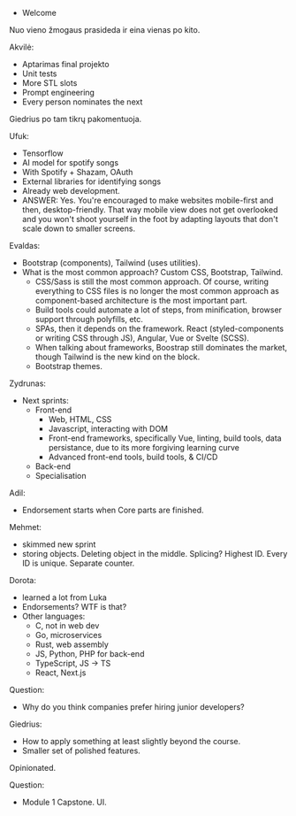 - Welcome

Nuo vieno žmogaus prasideda ir eina vienas po kito.

Akvilė:
- Aptarimas final projekto
- Unit tests
- More STL slots
- Prompt engineering
- Every person nominates the next

Giedrius po tam tikrų pakomentuoja.

Ufuk:
- Tensorflow
- AI model for spotify songs
- With Spotify + Shazam, OAuth
- External libraries for identifying songs
- Already web development.
- ANSWER: Yes. You're encouraged to make websites mobile-first and then, desktop-friendly. That way mobile view does not get overlooked and you won't shoot yourself in the foot by adapting layouts that don't scale down to smaller screens.

Evaldas:
- Bootstrap (components), Tailwind (uses utilities).
- What is the most common approach? Custom CSS, Bootstrap, Tailwind.
  - CSS/Sass is still the most common approach. Of course, writing everything to CSS files is no longer the most common approach as component-based architecture is the most important part.
  - Build tools could automate a lot of steps, from minification, browser support through polyfills, etc.
  - SPAs, then it depends on the framework. React (styled-components or writing CSS through JS), Angular, Vue or Svelte (SCSS).
  - When talking about frameworks, Boostrap still dominates the market, though Tailwind is the new kind on the block.
  - Bootstrap themes.

Zydrunas:
- Next sprints:
  - Front-end
    - Web, HTML, CSS
    - Javascript, interacting with DOM
    - Front-end frameworks, specifically Vue, linting, build tools, data persistance, due to its more forgiving learning curve
    - Advanced front-end tools, build tools, & CI/CD
  - Back-end
  - Specialisation

Adil:
- Endorsement starts when Core parts are finished.

Mehmet:
- skimmed new sprint
- storing objects. Deleting object in the middle. Splicing? Highest ID. Every ID is unique. Separate counter.

Dorota:
- learned a lot from Luka
- Endorsements? WTF is that?
- Other languages:
  - C, not in web dev
  - Go, microservices
  - Rust, web assembly
  - JS, Python, PHP for back-end
  - TypeScript, JS -> TS
  - React, Next.js

Question:
- Why do you think companies prefer hiring junior developers?

Giedrius:
- How to apply something at least slightly beyond the course.
- Smaller set of polished features.

Opinionated.

Question:
- Module 1 Capstone. UI.
